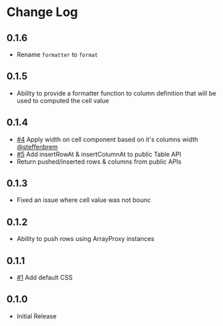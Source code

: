 # Change Log

## 0.1.6
- Rename `formatter` to `format`

## 0.1.5
- Ability to provide a formatter function to column definition that will be used to computed the cell value

## 0.1.4
- [#4](https://github.com/offirgolan/ember-light-table/pull/4) Apply width on cell component based on it's columns width [@steffenbrem](https://github.com/steffenbrem)
- [#5](https://github.com/offirgolan/ember-light-table/issues/5) Add insertRowAt & insertColumnAt to public Table API
- Return pushed/inserted rows & columns from public APIs

## 0.1.3
- Fixed an issue where cell value was not bounc

## 0.1.2
- Ability to push rows using ArrayProxy instances

## 0.1.1
- [#1](https://github.com/offirgolan/ember-light-table/issues/1) Add default CSS

## 0.1.0
- Initial Release
